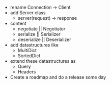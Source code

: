  - rename Connection -> Client
 - add Server class
   * server(request) -> response
 - content
   * negotiate || Negotiator
   * serialize || Serializer
   * deserialize || Deserializer
 - add datastructures like
   * MultiDict
   * SortedDict
- extend these datastructures as
   * Query
   * Headers
- Create a roadmap and do a release some day

